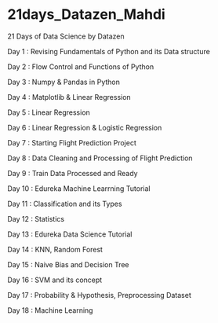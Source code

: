 # 21days_Datazen_Mahdi
21 Days of Data Science by Datazen

Day 1 : Revising Fundamentals of Python and its Data structure

Day 2 : Flow Control and Functions of Python

Day 3 : Numpy & Pandas  in Python

Day 4 : Matplotlib & Linear Regression

Day 5 : Linear Regression

Day 6 : Linear Regression & Logistic Regression

Day 7 : Starting Flight Prediction Project 

Day 8 : Data Cleaning and Processing of Flight Prediction

Day 9 : Train Data Processed and Ready

Day 10 : Edureka Machine Learrning Tutorial

Day 11 : Classification and its Types

Day 12 : Statistics

Day 13 : Edureka Data Science Tutorial

Day 14 : KNN, Random Forest

Day 15 : Naive Bias and Decision Tree

Day 16 : SVM and its concept

Day 17 : Probability & Hypothesis, Preprocessing Dataset

Day 18 : Machine Learning
